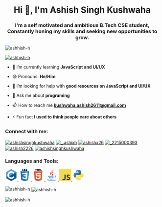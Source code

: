 <h1 align="center">Hi 👋, I'm Ashish Singh Kushwaha</h1>
<h3 align="center">I'm a self motivated and ambitious B.Tech CSE student, Constantly honing my skills and seeking new opportunities to grow.</h3>

<p align="left"> <img src="https://komarev.com/ghpvc/?username=ashhish-h&label=Profile%20views&color=0e75b6&style=flat" alt="ashhish-h" /> </p>

<p align="left"> <a href="https://github.com/ryo-ma/github-profile-trophy"><img src="https://github-profile-trophy.vercel.app/?username=ashhish-h" alt="ashhish-h" /></a> </p>

- 🔭 I’m currently learning **JavaScript and UI/UX**

- 😄 Pronouns: **He/Him**

- 🤝 I’m looking for help with **good resources on JavaScript and UI/UX**

- 💬 Ask me about **programing**

- 📫 How to reach me **kushwaha.ashish2611@gmail.com**

- ⚡ Fun fact **I used to think people care about others**

<h3 align="left">Connect with me:</h3>
<p align="left">
<a href="https://linkedin.com/in/ashishsinghkushwaha" target="blank"><img align="center" src="https://raw.githubusercontent.com/rahuldkjain/github-profile-readme-generator/master/src/images/icons/Social/linked-in-alt.svg" alt="ashishsinghkushwaha" height="30" width="40" /></a>
<a href="https://instagram.com/_.ashixh" target="blank"><img align="center" src="https://raw.githubusercontent.com/rahuldkjain/github-profile-readme-generator/master/src/images/icons/Social/instagram.svg" alt="_.ashixh" height="30" width="40" /></a>
<a href="https://www.codechef.com/users/ashishx26" target="blank"><img align="center" src="https://cdn.jsdelivr.net/npm/simple-icons@3.1.0/icons/codechef.svg" alt="ashishx26" height="30" width="40" /></a>
<a href="https://www.hackerrank.com/_2215000393" target="blank"><img align="center" src="https://raw.githubusercontent.com/rahuldkjain/github-profile-readme-generator/master/src/images/icons/Social/hackerrank.svg" alt="_2215000393" height="30" width="40" /></a>
<a href="https://codeforces.com/profile/ashish2226" target="blank"><img align="center" src="https://raw.githubusercontent.com/rahuldkjain/github-profile-readme-generator/master/src/images/icons/Social/codeforces.svg" alt="ashish2226" height="30" width="40" /></a>
<a href="https://www.leetcode.com/ashishsinghkushwaha" target="blank"><img align="center" src="https://raw.githubusercontent.com/rahuldkjain/github-profile-readme-generator/master/src/images/icons/Social/leet-code.svg" alt="ashishsinghkushwaha" height="30" width="40" /></a>
</p>

<h3 align="left">Languages and Tools:</h3>
<p align="left"> <a href="https://www.cprogramming.com/" target="_blank" rel="noreferrer"> <img src="https://raw.githubusercontent.com/devicons/devicon/master/icons/c/c-original.svg" alt="c" width="40" height="40"/> </a> <a href="https://www.w3schools.com/css/" target="_blank" rel="noreferrer"> <img src="https://raw.githubusercontent.com/devicons/devicon/master/icons/css3/css3-original-wordmark.svg" alt="css3" width="40" height="40"/> </a> <a href="https://www.w3.org/html/" target="_blank" rel="noreferrer"> <img src="https://raw.githubusercontent.com/devicons/devicon/master/icons/html5/html5-original-wordmark.svg" alt="html5" width="40" height="40"/> </a> <a href="https://www.java.com" target="_blank" rel="noreferrer"> <img src="https://raw.githubusercontent.com/devicons/devicon/master/icons/java/java-original.svg" alt="java" width="40" height="40"/> </a> <a href="https://developer.mozilla.org/en-US/docs/Web/JavaScript" target="_blank" rel="noreferrer"> <img src="https://raw.githubusercontent.com/devicons/devicon/master/icons/javascript/javascript-original.svg" alt="javascript" width="40" height="40"/> </a> <a href="https://www.python.org" target="_blank" rel="noreferrer"> <img src="https://raw.githubusercontent.com/devicons/devicon/master/icons/python/python-original.svg" alt="python" width="40" height="40"/> </a> </p>

<p><img align="left" src="https://github-readme-stats.vercel.app/api/top-langs?username=ashhish-h&show_icons=true&locale=en&layout=compact" alt="ashhish-h" /></p>

<p>&nbsp;<img align="center" src="https://github-readme-stats.vercel.app/api?username=ashhish-h&show_icons=true&locale=en" alt="ashhish-h" /></p>

<p><img align="center" src="https://github-readme-streak-stats.herokuapp.com/?user=ashhish-h&" alt="ashhish-h" /></p>
